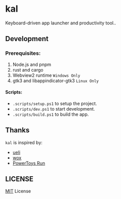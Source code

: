 # kal

Keyboard-driven app launcher and productivity tool..

## Development

### Prerequisites:

1. Node.js and pnpm
2. rust and cargo
3. Webview2 runtime `Windows Only`
4. gtk3 and libappindicator-gtk3 `Linux Only`

#### Scripts:

- `.scripts/setup.ps1` to setup the project.
- `.scripts/dev.ps1` to start development.
- `.scripts/build.ps1` to build the app.

## Thanks

`kal` is inspired by:
- [ueli](https://github.com/oliverschwendener/ueli)
- [wox](https://github.com/Wox-launcher/Wox)
- [PowerToys Run](https://docs.microsoft.com/en-us/windows/powertoys/run)

## LICENSE

[MIT](./LICENSE) License
